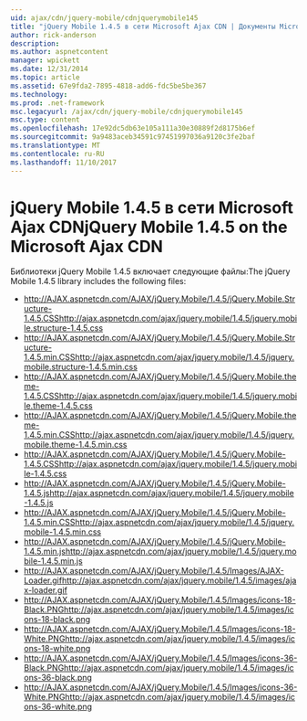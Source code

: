 ```yaml
---
uid: ajax/cdn/jquery-mobile/cdnjquerymobile145
title: "jQuery Mobile 1.4.5 в сети Microsoft Ajax CDN | Документы Microsoft"
author: rick-anderson
description: 
ms.author: aspnetcontent
manager: wpickett
ms.date: 12/31/2014
ms.topic: article
ms.assetid: 67e9fda2-7895-4818-add6-fdc5be5be367
ms.technology: 
ms.prod: .net-framework
msc.legacyurl: /ajax/cdn/jquery-mobile/cdnjquerymobile145
msc.type: content
ms.openlocfilehash: 17e92dc5db63e105a111a30e30889f2d8175b6ef
ms.sourcegitcommit: 9a9483aceb34591c97451997036a9120c3fe2baf
ms.translationtype: MT
ms.contentlocale: ru-RU
ms.lasthandoff: 11/10/2017
---
```

<a name="jquery-mobile-145-on-the-microsoft-ajax-cdn"></a><span data-ttu-id="20d45-102">jQuery Mobile 1.4.5 в сети Microsoft Ajax CDN</span><span class="sxs-lookup"><span data-stu-id="20d45-102">jQuery Mobile 1.4.5 on the Microsoft Ajax CDN</span></span>
====================
<span data-ttu-id="20d45-103">Библиотеки jQuery Mobile 1.4.5 включает следующие файлы:</span><span class="sxs-lookup"><span data-stu-id="20d45-103">The jQuery Mobile 1.4.5 library includes the following files:</span></span>

- <span data-ttu-id="20d45-104">http://AJAX.aspnetcdn.com/AJAX/jQuery.Mobile/1.4.5/jQuery.Mobile.Structure-1.4.5.CSS</span><span class="sxs-lookup"><span data-stu-id="20d45-104">http://ajax.aspnetcdn.com/ajax/jquery.mobile/1.4.5/jquery.mobile.structure-1.4.5.css</span></span>
- <span data-ttu-id="20d45-105">http://AJAX.aspnetcdn.com/AJAX/jQuery.Mobile/1.4.5/jQuery.Mobile.Structure-1.4.5.min.CSS</span><span class="sxs-lookup"><span data-stu-id="20d45-105">http://ajax.aspnetcdn.com/ajax/jquery.mobile/1.4.5/jquery.mobile.structure-1.4.5.min.css</span></span>
- <span data-ttu-id="20d45-106">http://AJAX.aspnetcdn.com/AJAX/jQuery.Mobile/1.4.5/jQuery.Mobile.theme-1.4.5.CSS</span><span class="sxs-lookup"><span data-stu-id="20d45-106">http://ajax.aspnetcdn.com/ajax/jquery.mobile/1.4.5/jquery.mobile.theme-1.4.5.css</span></span>
- <span data-ttu-id="20d45-107">http://AJAX.aspnetcdn.com/AJAX/jQuery.Mobile/1.4.5/jQuery.Mobile.theme-1.4.5.min.CSS</span><span class="sxs-lookup"><span data-stu-id="20d45-107">http://ajax.aspnetcdn.com/ajax/jquery.mobile/1.4.5/jquery.mobile.theme-1.4.5.min.css</span></span>
- <span data-ttu-id="20d45-108">http://AJAX.aspnetcdn.com/AJAX/jQuery.Mobile/1.4.5/jQuery.Mobile-1.4.5.CSS</span><span class="sxs-lookup"><span data-stu-id="20d45-108">http://ajax.aspnetcdn.com/ajax/jquery.mobile/1.4.5/jquery.mobile-1.4.5.css</span></span>
- <span data-ttu-id="20d45-109">http://AJAX.aspnetcdn.com/AJAX/jQuery.Mobile/1.4.5/jQuery.Mobile-1.4.5.js</span><span class="sxs-lookup"><span data-stu-id="20d45-109">http://ajax.aspnetcdn.com/ajax/jquery.mobile/1.4.5/jquery.mobile-1.4.5.js</span></span>
- <span data-ttu-id="20d45-110">http://AJAX.aspnetcdn.com/AJAX/jQuery.Mobile/1.4.5/jQuery.Mobile-1.4.5.min.CSS</span><span class="sxs-lookup"><span data-stu-id="20d45-110">http://ajax.aspnetcdn.com/ajax/jquery.mobile/1.4.5/jquery.mobile-1.4.5.min.css</span></span>
- <span data-ttu-id="20d45-111">http://AJAX.aspnetcdn.com/AJAX/jQuery.Mobile/1.4.5/jQuery.Mobile-1.4.5.min.js</span><span class="sxs-lookup"><span data-stu-id="20d45-111">http://ajax.aspnetcdn.com/ajax/jquery.mobile/1.4.5/jquery.mobile-1.4.5.min.js</span></span>
- <span data-ttu-id="20d45-112">http://AJAX.aspnetcdn.com/AJAX/jQuery.Mobile/1.4.5/Images/AJAX-Loader.gif</span><span class="sxs-lookup"><span data-stu-id="20d45-112">http://ajax.aspnetcdn.com/ajax/jquery.mobile/1.4.5/images/ajax-loader.gif</span></span>
- <span data-ttu-id="20d45-113">http://AJAX.aspnetcdn.com/AJAX/jQuery.Mobile/1.4.5/Images/icons-18-Black.PNG</span><span class="sxs-lookup"><span data-stu-id="20d45-113">http://ajax.aspnetcdn.com/ajax/jquery.mobile/1.4.5/images/icons-18-black.png</span></span>
- <span data-ttu-id="20d45-114">http://AJAX.aspnetcdn.com/AJAX/jQuery.Mobile/1.4.5/Images/icons-18-White.PNG</span><span class="sxs-lookup"><span data-stu-id="20d45-114">http://ajax.aspnetcdn.com/ajax/jquery.mobile/1.4.5/images/icons-18-white.png</span></span>
- <span data-ttu-id="20d45-115">http://AJAX.aspnetcdn.com/AJAX/jQuery.Mobile/1.4.5/Images/icons-36-Black.PNG</span><span class="sxs-lookup"><span data-stu-id="20d45-115">http://ajax.aspnetcdn.com/ajax/jquery.mobile/1.4.5/images/icons-36-black.png</span></span>
- <span data-ttu-id="20d45-116">http://AJAX.aspnetcdn.com/AJAX/jQuery.Mobile/1.4.5/Images/icons-36-White.PNG</span><span class="sxs-lookup"><span data-stu-id="20d45-116">http://ajax.aspnetcdn.com/ajax/jquery.mobile/1.4.5/images/icons-36-white.png</span></span>

